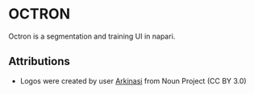 # OCTRON

Octron is a segmentation and training UI in napari.





## Attributions
- Logos were created by user [Arkinasi](https://thenounproject.com/browse/collection-icon/marketing-agency-239829/) from Noun Project (CC BY 3.0)
